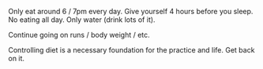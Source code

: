 Only eat around 6 / 7pm every day. Give yourself 4 hours before you sleep. No eating all day. Only water (drink lots of it).

Continue going on runs / body weight / etc.

Controlling diet is a necessary foundation for the practice and life. Get back on it.